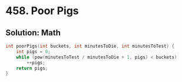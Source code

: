 # 458. Poor Pigs

## Solution: Math

```cpp
int poorPigs(int buckets, int minutesToDie, int minutesToTest) {
    int pigs = 0;
    while (pow(minutesToTest / minutesToDie + 1, pigs) < buckets)
        ++pigs;
    return pigs;
}
```
